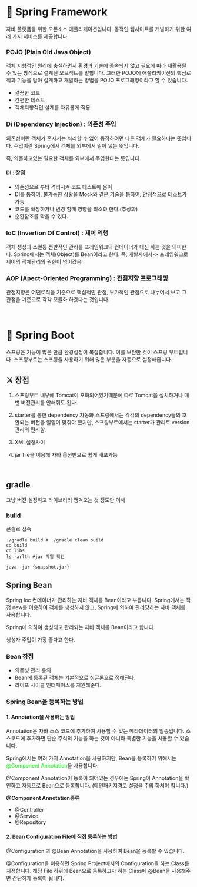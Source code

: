 # 🍃 Spring Framework

자바 플랫폼을 위한 오픈소스 애플리케이션입니다.
동적인 웹사이트를 개발하기 위한 여러 가지 서비스를 제공합니다.

### POJO (Plain Old Java Object)
객체 지향적인 원리에 충실하면서 환경과 기술에 종속되지 않고 필요에 따라 재활용될 수 있는 방식으로 설계된 오브젝트를 말합니다. 그러한 POJO에 애플리케이션의 핵심로직과 기능을 담아 설계하고 개발하는 방법을 POJO 프로그래밍이라고 할 수 있습니다.

- 깔끔한 코드
- 간편한 테스트
- 객체지향적인 설계를 자유롭게 적용

### Di (Dependency Injection) : 의존성 주입
의존성이란 객체가 혼자서는 처리할 수 없어 동작하려면 다른 객체가 필요하다는 뜻입니다.
주입이란 Spring에서 객체를 외부에서 밀어 넣는 뜻입니다.

즉, 의존하고있는 필요한 객체를 외부에서 주입한다는 뜻입니다.

#### DI : 장점
- 의존성으로 부터 격리시켜 코드 테스트에 용이
- DI를 통하여, 불가능한 상황을 Mock와 같은 기술을 통하여, 안정적으로 테스트가 가능
- 코드를 확장하거나 변경 할때 영향을 최소화 한다.(추상화)
- 순환참조를 막을 수 있다.

### IoC (Invertion Of Control) : 제어 역행
객체 생성과 소멸등 전반적인 관리를 프레임워크의 컨테이너가 대신 하는 것을 의미한다.
Spring에서는 객체(Object)를 Bean이라고 한다.
즉, 개발자에서-> 프레임워크로 제어의 객체관리의 권한이 넘어갔음

### AOP (Apect-Oriented Programming) : 관점지향 프로그래밍
관점지향은 어떤로직을 기준으로 핵심적인 관점, 부가적인 관점으로 나누어서 보고 그 관점을 기준으로 각각 모듈화 하겠다는 것입니다.


<br>

 # 🍂 Spring Boot

 스프링은 기능이 많은 만큼 환경설정이 복잡합니다. 이를 보완한 것이 스프링 부트입니다.
 스프링부트는 스프링을 사용하기 위해 많은 부분을 자동으로 설정해줍니다.

 ## ⚔ 장점

 1. 스프링부트 내부에 Tomcat이 포화되어있기때문에 따로 Tomcat을 설치하거나 매번 버전관리를 안해줘도 된다.

 2. starter를 통한 dependency 자동화
  스프링에서는 각각의 dependency들의 호환되는 버전을 일일이 맞춰야 했지만, 스프링부트에서는 starter가 관리로 version관리의 편리함.
 4. XML설정차이
 5. jar file을 이용해 자바 옵션만으로 쉽게 배포가능

<br>

## gradle
그냥 버전 설정하고 라이브러리 땡겨오는 것 정도만 이해

### build

콘솔로 접속
```shell
./gradle build # ./gradle clean build
cd build
cd libs
ls -arlth #jar 파일 확인

java -jar {snapshot.jar}
```

## Spring Bean

Spring Ioc 컨테이너가 관리하는 자바 객체를 Bean이라고 부릅니다.
Spring에서는 직접 new를 이용하여 객체를 생성하지 않고, Spring에 의하여 관리당하는 자바 객체를 사용합니다.

Spring에 의하여 생성되고 관리되는 자바 객체를 Bean이라고 합니다.

생성자 주입이 가장 좋다고 한다.

### Bean 장점
- 의존성 관리 용의
- Bean에 등록된 객체는 기본적으로 싱글톤으로 정해진다.
- 라이프 사이클 인터페이스를 지원해준다.

### Spring Bean을 등록하는 방법

#### 1. Annotation을 사용하는 방법
Annotation은 자바 소스 코드에 추가하여 사용할 수 있는 메타데이터의 일종입니다.
소스코드에 추가하면 단순 주석의 기능을 하는 것이 아니라 특별한 기능을 사용할 수 있습니다.

Spring에서는 여러 가지 Annotation을 사용하지만, Bean을 등록하기 위해서는
<span style="color:lime">@Component Annotation</span>을 사용합니다.

@Component Annotation이 등록이 되어있는 경우에는 Spring이 Annotation을 확인하고 자동으로 Bean으로 등록합니다.
(메인패키지경로 설정을 주의 하셔야 합니다.)

**@Component Annotation종류**
- @Controller
- @Service
- @Repository

#### 2. Bean Configuration File에 직접 등록하는 방법

@Configuration 과 @Bean Annotation을 사용하여 Bean을 등록할 수 있습니다.

@Configuration을 이용하면 Spring Project에서의 Configuration을 하는 Class를 지정합니다.
해당 File 하위에 Bean으로 등록하고자 하는 Class에 @Bean을 사용해주면 간단하게 등록이 됩니다.






